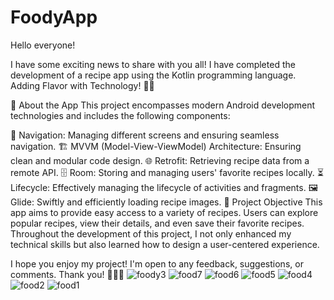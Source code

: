 # FoodyApp
Hello everyone!

I have some exciting news to share with you all! I have completed the development of a recipe app using the Kotlin programming language. Adding Flavor with Technology! 📱🍔

📌 About the App
This project encompasses modern Android development technologies and includes the following components:

🧭 Navigation: Managing different screens and ensuring seamless navigation.
🏗️ MVVM (Model-View-ViewModel) Architecture: Ensuring clean and modular code design.
🌐 Retrofit: Retrieving recipe data from a remote API.
🗄️ Room: Storing and managing users' favorite recipes locally.
⏳ Lifecycle: Effectively managing the lifecycle of activities and fragments.
🖼️ Glide: Swiftly and efficiently loading recipe images.
🚀 Project Objective
This app aims to provide easy access to a variety of recipes. Users can explore popular recipes, view their details, and even save their favorite recipes. Throughout the development of this project, I not only enhanced my technical skills but also learned how to design a user-centered experience.

I hope you enjoy my project! I'm open to any feedback, suggestions, or comments. Thank you! 🙌👨‍💻
![foody3](https://github.com/GzdeO/FoodyApp/assets/137268577/93814f81-09cd-4118-b55f-ad7b6905f49e)
![food7](https://github.com/GzdeO/FoodyApp/assets/137268577/4e83d379-1f29-4365-b08e-883646eb064f)
![food6](https://github.com/GzdeO/FoodyApp/assets/137268577/3c8609ba-b4e1-47ef-b945-38107557988e)
![food5](https://github.com/GzdeO/FoodyApp/assets/137268577/0f459d55-5168-45f8-9ea4-7470bc27d8c1)
![food4](https://github.com/GzdeO/FoodyApp/assets/137268577/538b7160-9db0-4096-aa84-a227fdeb0a59)
![food2](https://github.com/GzdeO/FoodyApp/assets/137268577/d9dac9f9-815a-4ccf-84c3-9ea5f0032d46)
![food1](https://github.com/GzdeO/FoodyApp/assets/137268577/a7ad7ae2-e8f6-4974-ad2f-0a7825e856b8)
